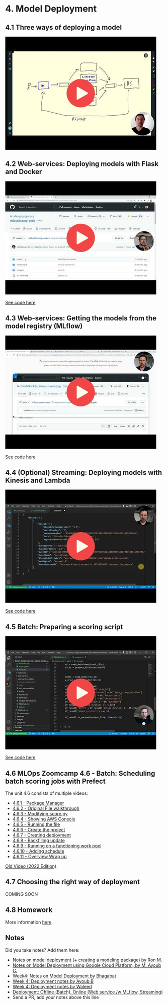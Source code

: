 # 4. Model Deployment

## 4.1 Three ways of deploying a model

<a href="https://www.youtube.com/watch?v=JMGe4yIoBRA&list=PL3MmuxUbc_hIUISrluw_A7wDSmfOhErJK">
  <img src="images/thumbnail-4-01.jpg">
</a>



## 4.2 Web-services: Deploying models with Flask and Docker

<a href="https://www.youtube.com/watch?v=D7wfMAdgdF8&list=PL3MmuxUbc_hIUISrluw_A7wDSmfOhErJK">
  <img src="images/thumbnail-4-02.jpg">
</a>


[See code here](web-service/)


## 4.3 Web-services: Getting the models from the model registry (MLflow)

<a href="https://www.youtube.com/watch?v=aewOpHSCkqI&list=PL3MmuxUbc_hIUISrluw_A7wDSmfOhErJK">
  <img src="images/thumbnail-4-03.jpg">
</a>


[See code here](web-service-mlflow/)


## 4.4 (Optional) Streaming: Deploying models with Kinesis and Lambda 

<a href="https://www.youtube.com/watch?v=TCqr9HNcrsI&list=PL3MmuxUbc_hIUISrluw_A7wDSmfOhErJK">
  <img src="images/thumbnail-4-04.jpg">
</a>


[See code here](streaming/)


## 4.5 Batch: Preparing a scoring script

<a href="https://www.youtube.com/watch?v=18Lbaaeigek&list=PL3MmuxUbc_hIUISrluw_A7wDSmfOhErJK">
  <img src="images/thumbnail-4-05.jpg">
</a>


[See code here](batch/)


## 4.6 MLOps Zoomcamp 4.6 - Batch: Scheduling batch scoring jobs with Prefect

The unit 4.6 consists of multiple videos:

* [4.6.1 - Package Manager](https://www.youtube.com/watch?v=DmWgkNA6i-w)
* [4.6.2 - Original FIle walkthrough](https://www.youtube.com/watch?v=2FUfbMqMEgg)
* [4.6.3 - Modifying score.py](https://www.youtube.com/watch?v=NWeTQEGufiI)
* [4.6.4 - Showing AWS Console](https://www.youtube.com/watch?v=fTQ3uqrGdrE)
* [4.6.5 - Running the file](https://www.youtube.com/watch?v=s4a-tU-t2XU)
* [4.6.6 - Create the project](https://www.youtube.com/watch?v=gdYM_-WShIU)
* [4.6.7 - Creating deployment](https://www.youtube.com/watch?v=vp3VbmAIv_Y)
* [4.6.8 - Backfilling update](https://www.youtube.com/watch?v=E42C1uyRiFA)
* [4.6.9 - Running on a functioning work pool](https://www.youtube.com/watch?v=K-FDw3HBcE4)
* [4.6.10 - Adding schedule](https://www.youtube.com/watch?v=0WpR3ZUINpA )
* [4.6.11 - Overview Wrap up](https://www.youtube.com/watch?v=C5mM8Jkt2jI)


[Old Video (2022 Edition)](https://www.youtube.com/watch?v=ekT_JW213Tc)

## 4.7 Choosing the right way of deployment

COMING SOON


## 4.8 Homework

More information [here](../cohorts/2023/04-deployment/homework.md).


## Notes

Did you take notes? Add them here:

* [Notes on model deployment (+ creating a modeling package) by Ron M.](https://particle1331.github.io/inefficient-networks/notebooks/mlops/04-deployment/notes.html)
* [Notes on Model Deployment using Google Cloud Platform, by M. Ayoub C.](https://gist.github.com/Qfl3x/de2a9b98a370749a4b17a4c94ef46185)
* [Week4: Notes on Model Deployment by Bhagabat](https://github.com/BPrasad123/MLOps_Zoomcamp/tree/main/Week4)
* [Week 4: Deployment notes by Ayoub.B](https://github.com/ayoub-berdeddouch/mlops-journey/blob/main/deployment-04.md)
* [Week 4: Deployment notes by Waleed](https://github.com/waleedayoub/mlops-zoomcamp/blob/main/cohorts/2023/04-deployment/module4notes.waleed.md)
* [Deployment: Offline (Batch), Online (Web service /w MLflow, Streaming)](https://github.com/Muhongfan/MLops/blob/main/04-deployment/README.md)
* Send a PR, add your notes above this line
